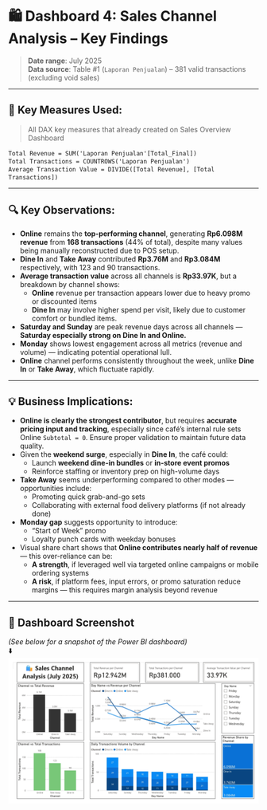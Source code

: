 # 🛍️ Dashboard 4: Sales Channel Analysis – Key Findings  
> **Date range**: July 2025  
> **Data source**: Table #1 (`Laporan Penjualan`) – 381 valid transactions (excluding void sales)

---

## 🧮 Key Measures Used:
> All DAX key measures that already created on Sales Overview Dashboard
```DAX
Total Revenue = SUM('Laporan Penjualan'[Total_Final])
Total Transactions = COUNTROWS('Laporan Penjualan')
Average Transaction Value = DIVIDE([Total Revenue], [Total Transactions])
```

---

## 🔍 Key Observations:
- **Online** remains the **top-performing channel**, generating **Rp6.098M revenue** from **168 transactions** (44% of total), despite many values being manually reconstructed due to POS setup.
- **Dine In** and **Take Away** contributed **Rp3.76M** and **Rp3.084M** respectively, with 123 and 90 transactions.
- **Average transaction value** across all channels is **Rp33.97K**, but a breakdown by channel shows:
  - **Online** revenue per transaction appears lower due to heavy promo or discounted items
  - **Dine In** may involve higher spend per visit, likely due to customer comfort or bundled items.
- **Saturday and Sunday** are peak revenue days across all channels — **Saturday especially strong on Dine In and Online.**
- **Monday** shows lowest engagement across all metrics (revenue and volume) — indicating potential operational lull.
- **Online** channel performs consistently throughout the week, unlike **Dine In** or **Take Away**, which fluctuate rapidly.

---

## 💡 Business Implications:
- **Online is clearly the strongest contributor**, but requires **accurate pricing input and tracking**, especially since café’s internal rule sets Online `Subtotal = 0`. Ensure proper validation to maintain future data quality.
- Given the **weekend surge**, especially in **Dine In**, the café could:
  - Launch **weekend dine-in bundles** or **in-store event promos**
  - Reinforce staffing or inventory prep on high-volume days
- **Take Away** seems underperforming compared to other modes — opportunities include:
  - Promoting quick grab-and-go sets
  - Collaborating with external food delivery platforms (if not already done)
- **Monday gap** suggests opportunity to introduce:
  - “Start of Week” promo
  - Loyalty punch cards with weekday bonuses
- Visual share chart shows that **Online contributes nearly half of revenue** — this over-reliance can be:
  - **A strength**, if leveraged well via targeted online campaigns or mobile ordering systems
  - **A risk**, if platform fees, input errors, or promo saturation reduce margins — this requires margin analysis beyond revenue

---

## 📸 Dashboard Screenshot

*(See below for a snapshot of the Power BI dashboard)*  
⬇️  
![Sales Channel Analysis Dashboard]( https://github.com/namora-fernando/justy-sales-dashboard/blob/main/outputs/sales_channel.jpg)
